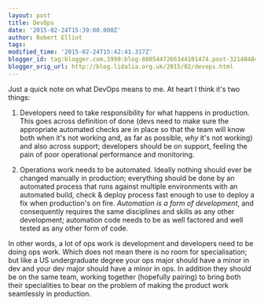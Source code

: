```yaml
---
layout: post
title: DevOps
date: '2015-02-24T15:39:00.000Z'
author: Robert Elliot
tags: 
modified_time: '2015-02-24T15:42:41.317Z'
blogger_id: tag:blogger.com,1999:blog-8805447266344101474.post-3214848412061366807
blogger_orig_url: http://blog.lidalia.org.uk/2015/02/devops.html
---
```


Just a quick note on what DevOps means to me. At heart I think it's two things:

1. Developers need to take responsibility for what happens in production. This 
   goes across definition of done (devs need to make sure the appropriate 
   automated checks are in place so that the team will know both when it's not
   working and, as far as possible, _why_ it's not working) and also across 
   support; developers should be on support, feeling the pain of poor 
   operational performance and monitoring.

2. Operations work needs to be automated. Ideally nothing should ever be changed 
   manually in production; everything should be done by an automated process 
   that runs against multiple environments with an automated build, check & 
   deploy process fast enough to use to deploy a fix when production's on fire.
   *Automation is a form of development*, and consequently requires the same 
   disciplines and skills as any other development; automation code needs to be
   as well factored and well tested as any other form of code.
   
In other words, a lot of ops work is development and developers need to be doing 
ops work. Which does not mean there is no room for specialisation; but like a US 
undergraduate degree your ops major should have a minor in dev and your dev 
major should have a minor in ops. In addition they should be on the same team, 
working together (hopefully pairing) to bring both their specialities to bear on 
the problem of making the product work seamlessly in production.
